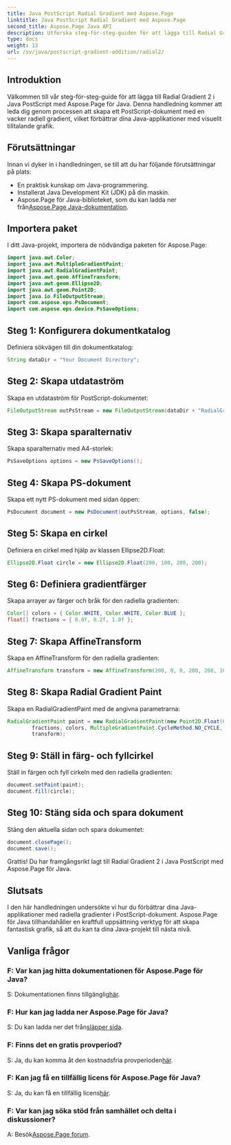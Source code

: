 ```yaml
---
title: Java PostScript Radial Gradient med Aspose.Page
linktitle: Java PostScript Radial Gradient med Aspose.Page
second_title: Aspose.Page Java API
description: Utforska steg-för-steg-guiden för att lägga till Radial Gradient i Java PostScript med Aspose.Page för fantastisk grafik i dina Java-applikationer.
type: docs
weight: 13
url: /sv/java/postscript-gradient-addition/radial2/
---
```

## Introduktion
Välkommen till vår steg-för-steg-guide för att lägga till Radial Gradient 2 i Java PostScript med Aspose.Page för Java. Denna handledning kommer att leda dig genom processen att skapa ett PostScript-dokument med en vacker radiell gradient, vilket förbättrar dina Java-applikationer med visuellt tilltalande grafik.
## Förutsättningar
Innan vi dyker in i handledningen, se till att du har följande förutsättningar på plats:
- En praktisk kunskap om Java-programmering.
- Installerat Java Development Kit (JDK) på din maskin.
-  Aspose.Page för Java-biblioteket, som du kan ladda ner från[Aspose.Page Java-dokumentation](https://reference.aspose.com/page/java/).
## Importera paket
I ditt Java-projekt, importera de nödvändiga paketen för Aspose.Page:
```java
import java.awt.Color;
import java.awt.MultipleGradientPaint;
import java.awt.RadialGradientPaint;
import java.awt.geom.AffineTransform;
import java.awt.geom.Ellipse2D;
import java.awt.geom.Point2D;
import java.io.FileOutputStream;
import com.aspose.eps.PsDocument;
import com.aspose.eps.device.PsSaveOptions;
```
## Steg 1: Konfigurera dokumentkatalog
Definiera sökvägen till din dokumentkatalog:
```java
String dataDir = "Your Document Directory";
```
## Steg 2: Skapa utdataström
Skapa en utdataström för PostScript-dokumentet:
```java
FileOutputStream outPsStream = new FileOutputStream(dataDir + "RadialGradient2_outPS.ps");
```
## Steg 3: Skapa sparalternativ
Skapa sparalternativ med A4-storlek:
```java
PsSaveOptions options = new PsSaveOptions();
```
## Steg 4: Skapa PS-dokument
Skapa ett nytt PS-dokument med sidan öppen:
```java
PsDocument document = new PsDocument(outPsStream, options, false);
```
## Steg 5: Skapa en cirkel
Definiera en cirkel med hjälp av klassen Ellipse2D.Float:
```java
Ellipse2D.Float circle = new Ellipse2D.Float(200, 100, 200, 200);
```
## Steg 6: Definiera gradientfärger
Skapa arrayer av färger och bråk för den radiella gradienten:
```java
Color[] colors = { Color.WHITE, Color.WHITE, Color.BLUE };
float[] fractions = { 0.0f, 0.2f, 1.0f };
```
## Steg 7: Skapa AffineTransform
Skapa en AffineTransform för den radiella gradienten:
```java
AffineTransform transform = new AffineTransform(200, 0, 0, 200, 200, 100);
```
## Steg 8: Skapa Radial Gradient Paint
Skapa en RadialGradientPaint med de angivna parametrarna:
```java
RadialGradientPaint paint = new RadialGradientPaint(new Point2D.Float(64, 64), 68, new Point2D.Float(24, 24),
        fractions, colors, MultipleGradientPaint.CycleMethod.NO_CYCLE, MultipleGradientPaint.ColorSpaceType.SRGB,
        transform);
```
## Steg 9: Ställ in färg- och fyllcirkel
Ställ in färgen och fyll cirkeln med den radiella gradienten:
```java
document.setPaint(paint);
document.fill(circle);
```
## Steg 10: Stäng sida och spara dokument
Stäng den aktuella sidan och spara dokumentet:
```java
document.closePage();
document.save();
```
Grattis! Du har framgångsrikt lagt till Radial Gradient 2 i Java PostScript med Aspose.Page för Java.
## Slutsats
I den här handledningen undersökte vi hur du förbättrar dina Java-applikationer med radiella gradienter i PostScript-dokument. Aspose.Page för Java tillhandahåller en kraftfull uppsättning verktyg för att skapa fantastisk grafik, så att du kan ta dina Java-projekt till nästa nivå.
## Vanliga frågor
### F: Var kan jag hitta dokumentationen för Aspose.Page för Java?
 S: Dokumentationen finns tillgänglig[här](https://reference.aspose.com/page/java/).
### F: Hur kan jag ladda ner Aspose.Page för Java?
 S: Du kan ladda ner det från[släpper sida](https://releases.aspose.com/page/java/).
### F: Finns det en gratis provperiod?
 S: Ja, du kan komma åt den kostnadsfria provperioden[här](https://releases.aspose.com/).
### F: Kan jag få en tillfällig licens för Aspose.Page för Java?
 S: Ja, du kan få en tillfällig licens[här](https://purchase.aspose.com/temporary-license/).
### F: Var kan jag söka stöd från samhället och delta i diskussioner?
 A: Besök[Aspose.Page forum](https://forum.aspose.com/c/page/39).